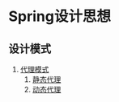 # Spring设计思想

## 设计模式

1. [代理模式](./src/main/java/cumt/tj/learn/designpattern/proxy)
    1. [静态代理](./src/main/java/cumt/tj/learn/designpattern/proxy/StaticProxy.java)
    2. [动态代理](./src/main/java/cumt/tj/learn/designpattern/proxy/DynamicProxy.java)
